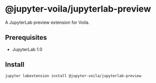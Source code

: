 # @jupyter-voila/jupyterlab-preview

A JupyterLab preview extension for Voila.

## Prerequisites

- JupyterLab 1.0

## Install

```bash
jupyter labextension install @jupyter-voila/jupyterlab-preview
```
